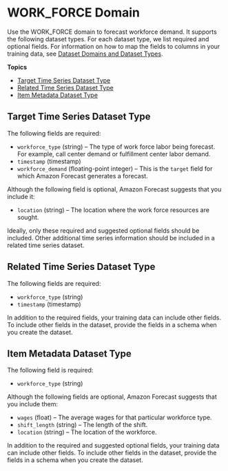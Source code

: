 # WORK\_FORCE Domain<a name="workforce-domain"></a>

Use the WORK\_FORCE domain to forecast workforce demand\. It supports the following dataset types\. For each dataset type, we list required and optional fields\. For information on how to map the fields to columns in your training data, see [Dataset Domains and Dataset Types](howitworks-datasets-groups.md#howitworks-dataset-domainstypes)\.

**Topics**
+ [Target Time Series Dataset Type](#target-time-series-type-workforce-domain)
+ [Related Time Series Dataset Type](#related-time-series-type-workforce-domain)
+ [Item Metadata Dataset Type](#item-metadata-type-workforce-domain)

## Target Time Series Dataset Type<a name="target-time-series-type-workforce-domain"></a>

The following fields are required: 
+ `workforce_type` \(string\) – The type of work force labor being forecast\. For example, call center demand or fulfillment center labor demand\.
+ `timestamp` \(timestamp\)
+ `workforce_demand` \(floating\-point integer\) – This is the `target` field for which Amazon Forecast generates a forecast\.

Although the following field is optional, Amazon Forecast suggests that you include it:
+ `location` \(string\) – The location where the work force resources are sought\.

Ideally, only these required and suggested optional fields should be included\. Other additional time series information should be included in a related time series dataset\.

## Related Time Series Dataset Type<a name="related-time-series-type-workforce-domain"></a>

The following fields are required: 
+ `workforce_type` \(string\)
+ `timestamp` \(timestamp\)

In addition to the required fields, your training data can include other fields\. To include other fields in the dataset, provide the fields in a schema when you create the dataset\.

## Item Metadata Dataset Type<a name="item-metadata-type-workforce-domain"></a>

The following field is required: 
+ `workforce_type` \(string\)

Although the following fields are optional, Amazon Forecast suggests that you include them:
+ `wages` \(float\) – The average wages for that particular workforce type\.
+ `shift_length` \(string\) – The length of the shift\.
+ `location` \(string\) – The location of the workforce\.

In addition to the required and suggested optional fields, your training data can include other fields\. To include other fields in the dataset, provide the fields in a schema when you create the dataset\.